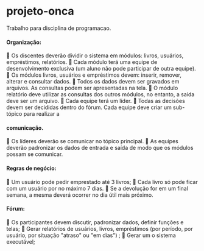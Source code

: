# projeto-onca
Trabalho para disciplina de programacao.

#### Organização:
 Os discentes deverão dividir o sistema em módulos: livros, usuários, empréstimos, relatórios.
 Cada módulo terá uma equipe de desenvolvimento exclusiva (um aluno não pode participar de outra equipe).
 Os módulos livros, usuários e empréstimos devem: inserir, remover, alterar e consultar dados.
 Todos os dados devem ser gravados em arquivos. As consultas podem ser apresentadas na tela.
 O módulo relatório deve utilizar as consultas dos outros módulos, no entanto, a saída deve ser um arquivo.
 Cada equipe terá um líder.
 Todas as decisões devem ser decididas dentro do fórum. Cada equipe deve criar um sub-tópico para realizar a
#### comunicação.
 Os líderes deverão se comunicar no tópico principal.
 As equipes deverão padronizar os dados de entrada e saída de modo que os módulos possam se comunicar.
#### Regras de negócio:
 Um usuário pode pedir emprestado até 3 livros;
 Cada livro só pode ficar com um usuário por no máximo 7 dias.
 Se a devolução for em um final semana, a mesma deverá ocorrer no dia útil mais próximo.
#### Fórum:
 Os participantes devem discutir, padronizar dados, definir funções e telas;
 Gerar relatórios de usuários, livros, empréstimos (por período, por usuário, por situação "atraso" ou "em dias") ;
 Gerar um o sistema executável;
